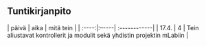 ## Tuntikirjanpito

| päivä | aika | mitä tein  |
| :----:|:–----| :------------|
| 17.4. | 4    | Tein aliustavat kontrollerit ja modulit sekä yhdistin projektin mLabiin |
